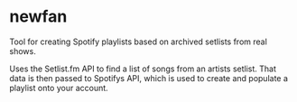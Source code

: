 # newfan

Tool for creating Spotify playlists based on archived setlists from real shows.

Uses the Setlist.fm API to find a list of songs from an artists setlist. That data is then passed to Spotifys API, which is used to create and populate a playlist onto your account.

